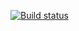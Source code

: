[![Build status](https://ci.appveyor.com/api/projects/status/3u82oltc375juy5w?svg=true)](https://ci.appveyor.com/project/Nimmo89/testapici-15-1)
